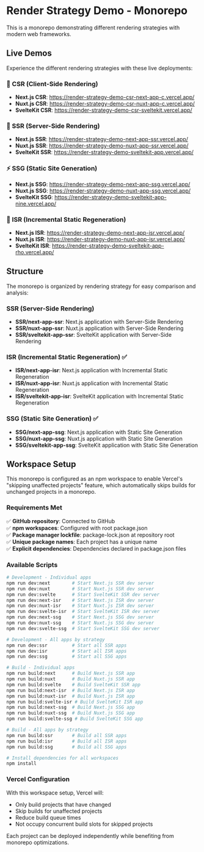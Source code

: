 # Render Strategy Demo - Monorepo

This is a monorepo demonstrating different rendering strategies with modern web frameworks.

## Live Demos

Experience the different rendering strategies with these live deployments:

### 🔄 CSR (Client-Side Rendering)

- **Next.js CSR**: <https://render-strategy-demo-csr-next-app-c.vercel.app/>
- **Nuxt.js CSR**: <https://render-strategy-demo-csr-nuxt-app-c.vercel.app/>
- **SvelteKit CSR**: <https://render-strategy-demo-csr-sveltekit.vercel.app/>

### 🚀 SSR (Server-Side Rendering)

- **Next.js SSR**: <https://render-strategy-demo-next-app-ssr.vercel.app/>
- **Nuxt.js SSR**: <https://render-strategy-demo-nuxt-app-ssr.vercel.app/>
- **SvelteKit SSR**: <https://render-strategy-demo-sveltekit-app.vercel.app/>

### ⚡ SSG (Static Site Generation)

- **Next.js SSG**: <https://render-strategy-demo-next-app-ssg.vercel.app/>
- **Nuxt.js SSG**: <https://render-strategy-demo-nuxt-app-ssg.vercel.app/>
- **SvelteKit SSG**: <https://render-strategy-demo-sveltekit-app-nine.vercel.app/>

### 🔁 ISR (Incremental Static Regeneration)

- **Next.js ISR**: <https://render-strategy-demo-next-app-isr.vercel.app/>
- **Nuxt.js ISR**: <https://render-strategy-demo-nuxt-app-isr.vercel.app/>
- **SvelteKit ISR**: <https://render-strategy-demo-sveltekit-app-rho.vercel.app/>

## Structure

The monorepo is organized by rendering strategy for easy comparison and analysis:

### SSR (Server-Side Rendering)

- **SSR/next-app-ssr**: Next.js application with Server-Side Rendering
- **SSR/nuxt-app-ssr**: Nuxt.js application with Server-Side Rendering  
- **SSR/sveltekit-app-ssr**: SvelteKit application with Server-Side Rendering

### ISR (Incremental Static Regeneration) ✅

- **ISR/next-app-isr**: Next.js application with Incremental Static Regeneration
- **ISR/nuxt-app-isr**: Nuxt.js application with Incremental Static Regeneration  
- **ISR/sveltekit-app-isr**: SvelteKit application with Incremental Static Regeneration

### SSG (Static Site Generation) ✅

- **SSG/next-app-ssg**: Next.js application with Static Site Generation
- **SSG/nuxt-app-ssg**: Nuxt.js application with Static Site Generation  
- **SSG/sveltekit-app-ssg**: SvelteKit application with Static Site Generation

## Workspace Setup

This monorepo is configured as an npm workspace to enable Vercel's "skipping unaffected projects" feature, which automatically skips builds for unchanged projects in a monorepo.

### Requirements Met

✅ **GitHub repository**: Connected to GitHub  
✅ **npm workspaces**: Configured with root package.json  
✅ **Package manager lockfile**: package-lock.json at repository root  
✅ **Unique package names**: Each project has a unique name  
✅ **Explicit dependencies**: Dependencies declared in package.json files  

### Available Scripts

```bash
# Development - Individual apps
npm run dev:next        # Start Next.js SSR dev server
npm run dev:nuxt        # Start Nuxt.js SSR dev server  
npm run dev:svelte      # Start SvelteKit SSR dev server
npm run dev:next-isr    # Start Next.js ISR dev server
npm run dev:nuxt-isr    # Start Nuxt.js ISR dev server
npm run dev:svelte-isr  # Start SvelteKit ISR dev server
npm run dev:next-ssg    # Start Next.js SSG dev server
npm run dev:nuxt-ssg    # Start Nuxt.js SSG dev server
npm run dev:svelte-ssg  # Start SvelteKit SSG dev server

# Development - All apps by strategy
npm run dev:ssr         # Start all SSR apps
npm run dev:isr         # Start all ISR apps
npm run dev:ssg         # Start all SSG apps

# Build - Individual apps
npm run build:next      # Build Next.js SSR app
npm run build:nuxt      # Build Nuxt.js SSR app
npm run build:svelte    # Build SvelteKit SSR app
npm run build:next-isr  # Build Next.js ISR app
npm run build:nuxt-isr  # Build Nuxt.js ISR app
npm run build:svelte-isr # Build SvelteKit ISR app
npm run build:next-ssg  # Build Next.js SSG app
npm run build:nuxt-ssg  # Build Nuxt.js SSG app
npm run build:svelte-ssg # Build SvelteKit SSG app

# Build - All apps by strategy
npm run build:ssr       # Build all SSR apps
npm run build:isr       # Build all ISR apps
npm run build:ssg       # Build all SSG apps

# Install dependencies for all workspaces
npm install
```

### Vercel Configuration

With this workspace setup, Vercel will:
- Only build projects that have changed
- Skip builds for unaffected projects
- Reduce build queue times
- Not occupy concurrent build slots for skipped projects

Each project can be deployed independently while benefiting from monorepo optimizations.

